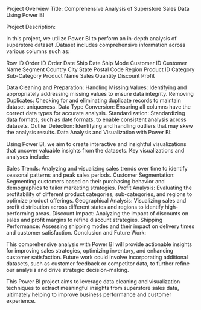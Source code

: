 Project Overview
Title: Comprehensive Analysis of Superstore Sales Data Using Power BI

Project Description:

In this project, we utilize Power BI to perform an in-depth analysis of  superstore dataset .Dataset includes comprehensive information across various columns such as:

Row ID
Order ID
Order Date
Ship Date
Ship Mode
Customer ID
Customer Name
Segment
Country
City
State
Postal Code
Region
Product ID
Category
Sub-Category
Product Name
Sales
Quantity
Discount
Profit

Data Cleaning and Preparation:
Handling Missing Values: Identifying and appropriately addressing missing values to ensure data integrity.
Removing Duplicates: Checking for and eliminating duplicate records to maintain dataset uniqueness.
Data Type Conversion: Ensuring all columns have the correct data types for accurate analysis.
Standardization: Standardizing data formats, such as date formats, to enable consistent analysis across datasets.
Outlier Detection: Identifying and handling outliers that may skew the analysis results.
Data Analysis and Visualization with Power BI:

Using Power BI, we aim to create interactive and insightful visualizations that uncover valuable insights from the datasets. Key visualizations and analyses include:

Sales Trends: Analyzing and visualizing sales trends over time to identify seasonal patterns and peak sales periods.
Customer Segmentation: Segmenting customers based on their purchasing behavior and demographics to tailor marketing strategies.
Profit Analysis: Evaluating the profitability of different product categories, sub-categories, and regions to optimize product offerings.
Geographical Analysis: Visualizing sales and profit distribution across different states and regions to identify high-performing areas.
Discount Impact: Analyzing the impact of discounts on sales and profit margins to refine discount strategies.
Shipping Performance: Assessing shipping modes and their impact on delivery times and customer satisfaction.
Conclusion and Future Work:

This comprehensive analysis with Power BI will provide actionable insights for improving sales strategies, optimizing inventory, and enhancing customer satisfaction. Future work could involve incorporating additional datasets, such as customer feedback or competitor data, to further refine our analysis and drive strategic decision-making.

This Power BI project aims to leverage data cleaning and visualization techniques to extract meaningful insights from superstore sales data, ultimately helping to improve business performance and customer experience.
